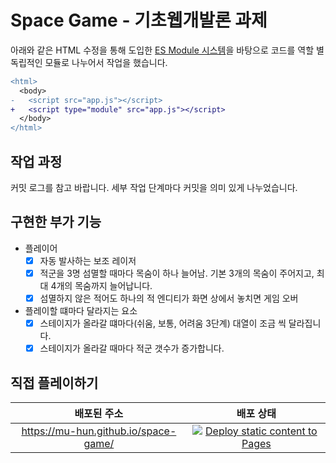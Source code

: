 # Space Game - 기초웹개발론 과제

<!-- 영상 첨부 TODO -->

아래와 같은 HTML 수정을 통해 도입한 [ES Module 시스템]을 바탕으로 코드를 역할 별 독립적인 모듈로 나누어서 작업을 했습니다.

[ES Module 시스템]: https://developer.mozilla.org/en-US/docs/Web/JavaScript/Guide/Modules#applying_the_module_to_your_html

```diff
<html>
  <body>
-   <script src="app.js"></script>
+   <script type="module" src="app.js"></script>
  </body>
</html>
```

## 작업 과정

커밋 로그를 참고 바랍니다. 세부 작업 단계마다 커밋을 의미 있게 나누었습니다.

## 구현한 부가 기능

- 플레이어
  - [x] 자동 발사하는 보조 레이저
  - [x] 적군을 3명 섬멸할 때마다 목숨이 하나 늘어남. 기본 3개의 목숨이 주어지고, 최대 4개의 목숨까지 늘어납니다.
  - [x] 섬멸하지 않은 적어도 하나의 적 엔디티가 화면 상에서 놓치면 게임 오버
- 플레이할 떄마다 달라지는 요소
  - [x] 스테이지가 올라갈 떄마다(쉬움, 보통, 어려움 3단계) 대열이 조금 씩 달라집니다.
  - [x] 스테이지가 올라갈 때마다 적군 갯수가 증가합니다.

## 직접 플레이하기

<!-- prettier-ignore-start -->
| 배포된 주소 | 배포 상태 |
|:-:|:--:|
| https://mu-hun.github.io/space-game/ | [![Deploy static content to Pages](https://github.com/mu-hun/space-game/actions/workflows/static.yml/badge.svg)](https://github.com/mu-hun/space-game/actions/workflows/static.yml) |
<!-- prettier-ignore-end -->
